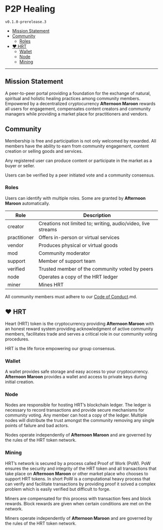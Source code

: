 # P2P Healing

`v0.1.0-prerelease.3`

- [Mission Statement](#mission-statement)
- [Community](#community)
  - [Roles](#roles)
- [♥ HRT](#-hrt)
  - [Wallet](#wallet)
  - [Node](#node)
  - [Mining](#mining)

---

## Mission Statement

A peer-to-peer portal providing a foundation for the exchange of natural, spiritual and holistic healing practices among community members. Empowered by a decentralized cryptocurrency **Afternoon Maroon** rewards all users for engagement, compensates content creators and community managers while providing a market place for practitioners and vendors.

## Community

Membership is free and participation is not only welcomed by rewarded. All members have the ability to earn from community engagement, content creation or selling goods and services.

Any registered user can produce content or participate in the market as a buyer or seller.

Users can be verified by a peer initiated vote and a community consensus.

### Roles

Users can identify with multiple roles. Some are granted by **Afternoon Maroon** automatically.

| Role | Description |
| --- | --- |
| creator | Creations not limited to; writing, audio/video, live streams |
| practitioner | Offers in-person or virtual services |
| vendor | Produces physical or virtual goods |
| mod | Community moderator |
| support | Member of support team |
| verified | Trusted member of the community voted by peers |
| node | Operates a copy of the HRT ledger |
| miner | Mines HRT |

All community members must adhere to our [Code of Conduct](CODE_OF_CONDUCT).md.

## ♥ HRT

Heart (HRT) token is the cryptocurrency providing **Afternoon Maroon** with an honest reward system providing acknowledgment of active community members, facilitates trade and serves a critical role in our community voting procedures.

HRT is the life force empowering our group consensus.

### Wallet

A wallet provides safe storage and easy access to your cryptocurrency. **Afternoon Maroon** provides a wallet and access to private keys during initial creation.

### Node

Nodes are responsible for hosting HRT’s blockchain ledger. The ledger is necessary to record transactions and provide secure mechanisms for community voting. Any member can host a copy of the ledger. Multiple nodes will distribute the trust amongst the community removing any single points of failure and bad actors.

Nodes operate independently of **Afternoon Maroon** and are governed by the rules of the HRT token network.

### Mining

HRT’s network is secured by a process called Proof of Work (PoW). PoW ensures the security and integrity of the HRT token and all transactions that take place on **Afternoon Maroon** or other market place who chooses to support HRT tokens. In short PoW is a computational heavy process that can verify and facilitate transactions by providing proof it solved a complex problem which is easily verified but difficult to forge.

Miners are compensated for this process with transaction fees and block rewards. Block rewards are given when certain conditions are met on the network.

Miners operate independently of **Afternoon Maroon** and are governed by the rules of the HRT token network.
